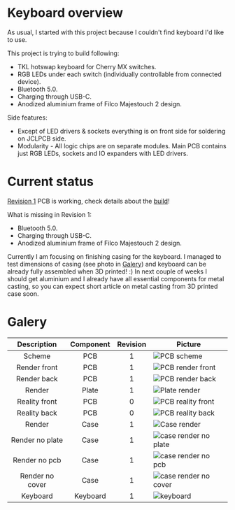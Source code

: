 # Keyboard overview
As usual, I started with this project because I couldn't find keyboard I'd like to use.

This project is trying to build following:
- TKL hotswap keyboard for Cherry MX switches.
- RGB LEDs under each switch (individually controllable from connected device).
- Bluetooth 5.0.
- Charging through USB-C.
- Anodized aluminium frame of Filco Majestouch 2 design.

Side features:
- Except of LED drivers & sockets everything is on front side for soldering on JCLPCB side.
- Modularity - All logic chips are on separate modules. Main PCB contains just RGB LEDs, sockets and IO expanders with LED drivers.

# Current status
[Revision 1](changelog.md) PCB is working, check details about the [build](docs/build.md)!

What is missing in Revision 1:
- Bluetooth 5.0.
- Charging through USB-C.
- Anodized aluminium frame of Filco Majestouch 2 design.

Currently I am focusing on finishing casing for the keyboard.
I managed to test dimensions of casing (see photo in [Galery](#Galery)) and keyboard can be already fully assembled when 3D printed! :)
In next couple of weeks I should get aluminium and I already have all essential components for metal casting, so you can expect short article on metal casting from 3D printed case soon.

# Galery

| Description     | Component | Revision | Picture                                                              |
|:---------------:|:---------:|:--------:|----------------------------------------------------------------------|
| Scheme          | PCB       | 1        | ![PCB scheme](./docs/images/pcb_rev1.png)                            |
| Render front    | PCB       | 1        | ![PCB render front](./docs/images/pcb_render_front_rev1.png)         |
| Render back     | PCB       | 1        | ![PCB render back](./docs/images/pcb_render_back_rev1.png)           |
| Render          | Plate     | 1        | ![Plate render](./docs/images/plate_rev1.png)                        |
| Reality front   | PCB       | 0        | ![PCB reality front](./docs/images/pcb_real_front_rev0.png)          |
| Reality back    | PCB       | 0        | ![PCB reality back](./docs/images/pcb_real_back_rev0.png)            |
| Render          | Case      | 1        | ![Case render](./docs/images/case_render_full.png)                   |
| Render no plate | Case      | 1        | ![case render no plate](./docs/images/case_render_without_plate.png) |
| Render no pcb   | Case      | 1        | ![case render no pcb](./docs/images/case_render_without_pcb.png)     |
| Render no cover | Case      | 1        | ![case render no cover](./docs/images/case_render_without_cover.png) |
| Keyboard        | Keyboard  | 1        | ![keyboard](./docs/images/keyboard_rev1.png)                         |